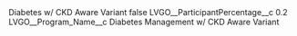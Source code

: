 <?xml version="1.0" encoding="UTF-8"?>
<CustomMetadata xmlns="http://soap.sforce.com/2006/04/metadata" xmlns:xsi="http://www.w3.org/2001/XMLSchema-instance" xmlns:xsd="http://www.w3.org/2001/XMLSchema">
    <label>Diabetes w/ CKD Aware Variant</label>
    <protected>false</protected>
    <values>
        <field>LVGO__ParticipantPercentage__c</field>
        <value xsi:type="xsd:double">0.2</value>
    </values>
    <values>
        <field>LVGO__Program_Name__c</field>
        <value xsi:type="xsd:string">Diabetes Management w/ CKD Aware Variant</value>
    </values>
</CustomMetadata>
